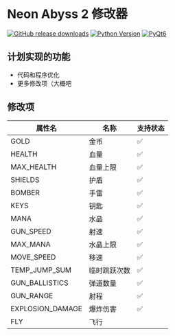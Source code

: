 # Neon Abyss 2 修改器

[![GitHub release downloads](https://img.shields.io/github/release/liuxuefeng1997/Nb2helper.svg?logo=github&style=flat-square)](https://github.com/liuxuefeng1997/Nb2helper/releases/latest)
[![Python Version](https://img.shields.io/badge/Python-3.13-green?logo=python)](https://www.python.org/downloads/release/python-3134/)
[![PyQt6](https://img.shields.io/badge/PyQt6-6.9.1-orange?logo=qt)](https://pypi.org/project/PyQt6/)

## 计划实现的功能
* 代码和程序优化
* 更多修改项（大概吧

## 修改项
| 属性名             | 名称        | 支持状态  |
|-------------------|------------|----------|
| GOLD              | 金币        | ✅       |
| HEALTH            | 血量        | ✅       |
| MAX_HEALTH        | 血量上限     | ✅       |
| SHIELDS           | 护盾        | ✅       |
| BOMBER            | 手雷        | ✅       |
| KEYS              | 钥匙        | ✅       |
| MANA              | 水晶        | ✅       |
| GUN_SPEED         | 射速        | ✅       |
| MAX_MANA          | 水晶上限     | ✅       |
| MOVE_SPEED        | 移速        | ✅       |
| TEMP_JUMP_SUM     | 临时跳跃次数  | ✅       |
| GUN_BALLISTICS    | 弹道数量     | ✅       |
| GUN_RANGE         | 射程        | ✅       |
| EXPLOSION_DAMAGE  | 爆炸伤害     | ✅        |
| FLY               | 飞行        |           |

<br>
<br>
<br>
